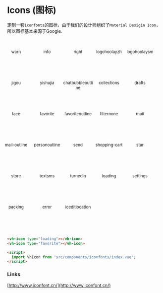 # Icons (图标)

定制一套`iconfonts`的图标，由于我们的设计师组织了`Material Desigin Icon`，所以图标基本来源于Google.

<ul class="icon_lists clear">
  <li>
  <i class="icon iconfont icon-warn"></i>
      <div class="name">error</div>
      <div class="fontclass">warn</div>
  </li>

  <li>
  <i class="icon iconfont icon-info"></i>
      <div class="name">info</div>
      <div class="fontclass">info</div>
  </li>

  <li>
  <i class="icon iconfont icon-right"></i>
      <div class="name">right</div>
      <div class="fontclass">right</div>
  </li>

  <li>
  <i class="icon iconfont icon-logohoolayzh"></i>
      <div class="name">logo_hoolay_zh</div>
      <div class="fontclass">logohoolayzh</div>
  </li>

  <li>
  <i class="icon iconfont icon-logohoolaysm"></i>
      <div class="name">logo_hoolay_sm</div>
      <div class="fontclass">logohoolaysm</div>
  </li>

  <li>
  <i class="icon iconfont icon-jigou"></i>
      <div class="name">机构</div>
      <div class="fontclass">jigou</div>
  </li>

  <li>
  <i class="icon iconfont icon-yishujia"></i>
      <div class="name">艺术家</div>
      <div class="fontclass">yishujia</div>
  </li>

  <li>
  <i class="icon iconfont icon-chatbubbleoutline"></i>
      <div class="name">chat_bubble_outline</div>
      <div class="fontclass">chatbubbleoutline</div>
  </li>

  <li>
  <i class="icon iconfont icon-collections"></i>
      <div class="name">collections</div>
      <div class="fontclass">collections</div>
  </li>

  <li>
  <i class="icon iconfont icon-drafts"></i>
      <div class="name">drafts</div>
      <div class="fontclass">drafts</div>
  </li>

  <li>
  <i class="icon iconfont icon-face"></i>
      <div class="name">face</div>
      <div class="fontclass">face</div>
  </li>

  <li>
  <i class="icon iconfont icon-favorite"></i>
      <div class="name">favorite</div>
      <div class="fontclass">favorite</div>
  </li>

  <li>
  <i class="icon iconfont icon-favoriteoutline"></i>
      <div class="name">favorite_outline</div>
      <div class="fontclass">favoriteoutline</div>
  </li>

  <li>
  <i class="icon iconfont icon-filternone"></i>
      <div class="name">filter_none</div>
      <div class="fontclass">filternone</div>
  </li>

  <li>
  <i class="icon iconfont icon-mail"></i>
      <div class="name">mail</div>
      <div class="fontclass">mail</div>
  </li>

  <li>
  <i class="icon iconfont icon-mail-outline"></i>
      <div class="name">mail_outline</div>
      <div class="fontclass">mail-outline</div>
  </li>

  <li>
  <i class="icon iconfont icon-personoutline"></i>
      <div class="name">person_outline</div>
      <div class="fontclass">personoutline</div>
  </li>

  <li>
  <i class="icon iconfont icon-send"></i>
      <div class="name">send</div>
      <div class="fontclass">send</div>
  </li>

  <li>
  <i class="icon iconfont icon-shopping-cart"></i>
      <div class="name">shopping_cart</div>
      <div class="fontclass">shopping-cart</div>
  </li>

  <li>
  <i class="icon iconfont icon-star"></i>
      <div class="name">star</div>
      <div class="fontclass">star</div>
  </li>

  <li>
  <i class="icon iconfont icon-store"></i>
      <div class="name">store</div>
      <div class="fontclass">store</div>
  </li>

  <li>
  <i class="icon iconfont icon-textsms"></i>
      <div class="name">textsms</div>
      <div class="fontclass">textsms</div>
  </li>

  <li>
  <i class="icon iconfont icon-turnedin"></i>
      <div class="name">turned_in</div>
      <div class="fontclass">turnedin</div>
  </li>

  <li>
  <i class="icon iconfont icon-loading"></i>
      <div class="name">loading</div>
      <div class="fontclass">loading</div>
  </li>

  <li>
  <i class="icon iconfont icon-settings"></i>
      <div class="name">settings</div>
      <div class="fontclass">settings</div>
  </li>

  <li>
  <i class="icon iconfont icon-packing"></i>
      <div class="name">ic_packing</div>
      <div class="fontclass">packing</div>
  </li>

  <li>
  <i class="icon iconfont icon-error"></i>
      <div class="name">error</div>
      <div class="fontclass">error</div>
  </li>

  <li>
  <i class="icon iconfont icon-iceditlocation"></i>
      <div class="name">ic_edit_location</div>
      <div class="fontclass">iceditlocation</div>
  </li>

</ul>


```html
<vh-icon type="loading"></vh-icon>
<vh-icon type="favorite"></vh-icon>

<script>
  import VhIcon from 'src/components/iconfonts/index.vue';
</script>
```

<script>
  import VhIcon from 'src/components/iconfonts/index.vue';
</script>

<style lang="sass">
.icon_lists {
  list-style: none;
  overflow: hidden;
  padding-top: 25px;
  margin-left: -45px;
  li {
    width: 100px;
    text-align: center;
    height: 100px;
    overflow: auto;
    padding: 0;
    float: left;
    .iconfont {
      font-size: 22px;
    }
    .name {
      font-size: 13px;
      display: none;
    }
    .code {
      display: none;
    }
    .fontclass {
      font-size: 13px;
      padding: 10px 0;
    }
  }
}
</style>

### Links

[http://www.iconfont.cn/](http://www.iconfont.cn/)
